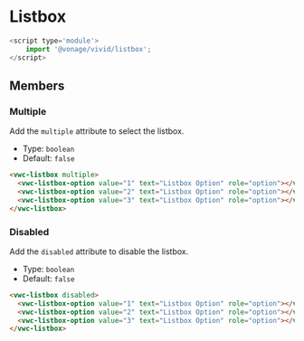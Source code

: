 # Listbox

```js
<script type='module'>
    import '@vonage/vivid/listbox';
</script>
```

## Members

### Multiple

Add the `multiple` attribute to select the listbox.

- Type: `boolean`
- Default: `false`

```html preview
<vwc-listbox multiple>
  <vwc-listbox-option value="1" text="Listbox Option" role="option"></vwc-listbox-option>
  <vwc-listbox-option value="2" text="Listbox Option" role="option"></vwc-listbox-option>
  <vwc-listbox-option value="3" text="Listbox Option" role="option"></vwc-listbox-option>
</vwc-listbox>
```

### Disabled

Add the `disabled` attribute to disable the listbox.

- Type: `boolean`
- Default: `false`

```html preview
<vwc-listbox disabled>
  <vwc-listbox-option value="1" text="Listbox Option" role="option"></vwc-listbox-option>
  <vwc-listbox-option value="2" text="Listbox Option" role="option"></vwc-listbox-option>
  <vwc-listbox-option value="3" text="Listbox Option" role="option"></vwc-listbox-option>
</vwc-listbox>
```

